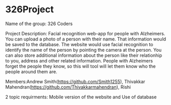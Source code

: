 # 326Project

Name of the group: 326 Coders

Project Description: Facial recognition web-app for people with Alzheimers. You can upload a photo of a person with their name. That information would be saved to the database. The website would use facial recognition to identify the name of the person by pointing the camera at the person. You can also store additional information about the person like their relationhip to you, address and other related information. People with Alzheimers forget the people they know, so this will tool will let them know who the people around them are.

Members:Andrew Smith(https://github.com/Smith1255), Thivakkar Mahendran(https://github.com/Thivakkarmahendran), Rishi

2 topic requirments: Mobile version of the website and Use of database
